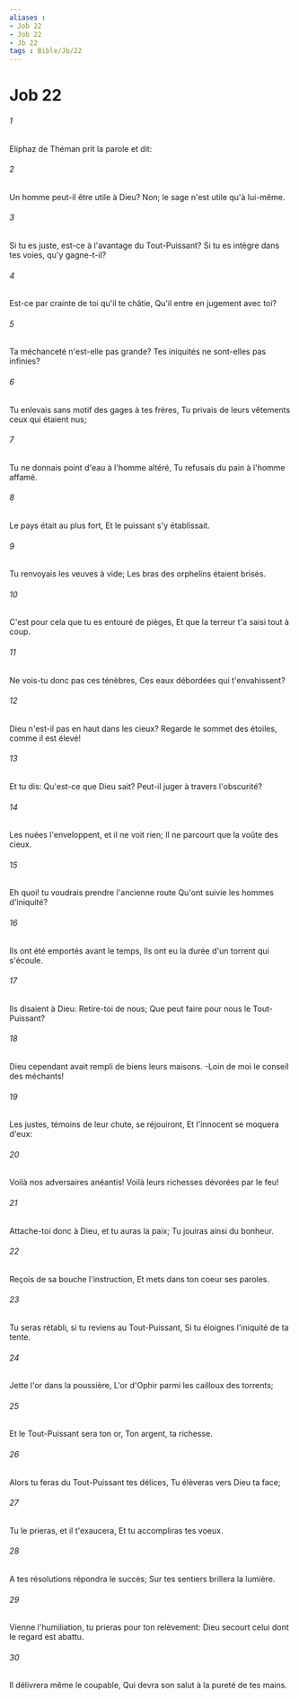 ```yaml
---
aliases : 
- Job 22
- Job 22
- Jb 22
tags : Bible/Jb/22
---
```


# Job 22

###### 1
Eliphaz de Théman prit la parole et dit:
###### 2
Un homme peut-il être utile à Dieu? Non; le sage n'est utile qu'à lui-même.
###### 3
Si tu es juste, est-ce à l'avantage du Tout-Puissant? Si tu es intègre dans tes voies, qu'y gagne-t-il?
###### 4
Est-ce par crainte de toi qu'il te châtie, Qu'il entre en jugement avec toi?
###### 5
Ta méchanceté n'est-elle pas grande? Tes iniquités ne sont-elles pas infinies?
###### 6
Tu enlevais sans motif des gages à tes frères, Tu privais de leurs vêtements ceux qui étaient nus;
###### 7
Tu ne donnais point d'eau à l'homme altéré, Tu refusais du pain à l'homme affamé.
###### 8
Le pays était au plus fort, Et le puissant s'y établissait.
###### 9
Tu renvoyais les veuves à vide; Les bras des orphelins étaient brisés.
###### 10
C'est pour cela que tu es entouré de pièges, Et que la terreur t'a saisi tout à coup.
###### 11
Ne vois-tu donc pas ces ténèbres, Ces eaux débordées qui t'envahissent?
###### 12
Dieu n'est-il pas en haut dans les cieux? Regarde le sommet des étoiles, comme il est élevé!
###### 13
Et tu dis: Qu'est-ce que Dieu sait? Peut-il juger à travers l'obscurité?
###### 14
Les nuées l'enveloppent, et il ne voit rien; Il ne parcourt que la voûte des cieux.
###### 15
Eh quoi! tu voudrais prendre l'ancienne route Qu'ont suivie les hommes d'iniquité?
###### 16
Ils ont été emportés avant le temps, Ils ont eu la durée d'un torrent qui s'écoule.
###### 17
Ils disaient à Dieu: Retire-toi de nous; Que peut faire pour nous le Tout-Puissant?
###### 18
Dieu cependant avait rempli de biens leurs maisons. -Loin de moi le conseil des méchants!
###### 19
Les justes, témoins de leur chute, se réjouiront, Et l'innocent se moquera d'eux:
###### 20
Voilà nos adversaires anéantis! Voilà leurs richesses dévorées par le feu!
###### 21
Attache-toi donc à Dieu, et tu auras la paix; Tu jouiras ainsi du bonheur.
###### 22
Reçois de sa bouche l'instruction, Et mets dans ton coeur ses paroles.
###### 23
Tu seras rétabli, si tu reviens au Tout-Puissant, Si tu éloignes l'iniquité de ta tente.
###### 24
Jette l'or dans la poussière, L'or d'Ophir parmi les cailloux des torrents;
###### 25
Et le Tout-Puissant sera ton or, Ton argent, ta richesse.
###### 26
Alors tu feras du Tout-Puissant tes délices, Tu élèveras vers Dieu ta face;
###### 27
Tu le prieras, et il t'exaucera, Et tu accompliras tes voeux.
###### 28
A tes résolutions répondra le succès; Sur tes sentiers brillera la lumière.
###### 29
Vienne l'humiliation, tu prieras pour ton relèvement: Dieu secourt celui dont le regard est abattu.
###### 30
Il délivrera même le coupable, Qui devra son salut à la pureté de tes mains.
